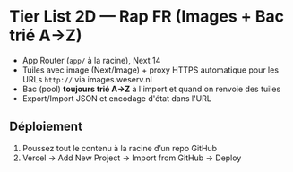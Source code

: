 # Tier List 2D — Rap FR (Images + Bac trié A→Z)

- App Router (`app/` à la racine), Next 14
- Tuiles avec image (Next/Image) + proxy HTTPS automatique pour les URLs `http://` via images.weserv.nl
- Bac (pool) **toujours trié A→Z** à l'import et quand on renvoie des tuiles
- Export/Import JSON et encodage d'état dans l'URL

## Déploiement
1. Poussez tout le contenu à la racine d’un repo GitHub
2. Vercel → Add New Project → Import from GitHub → Deploy
